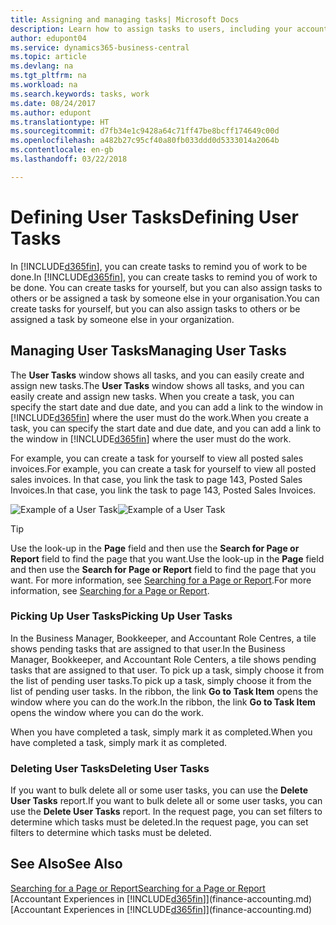 ```yaml
---
title: Assigning and managing tasks| Microsoft Docs
description: Learn how to assign tasks to users, including your accountant, in Business Central
author: edupont04
ms.service: dynamics365-business-central
ms.topic: article
ms.devlang: na
ms.tgt_pltfrm: na
ms.workload: na
ms.search.keywords: tasks, work
ms.date: 08/24/2017
ms.author: edupont
ms.translationtype: HT
ms.sourcegitcommit: d7fb34e1c9428a64c71ff47be8bcff174649c00d
ms.openlocfilehash: a482b27c95cf40a80fb033ddd0d5333014a2064b
ms.contentlocale: en-gb
ms.lasthandoff: 03/22/2018

---
```

# <a name="defining-user-tasks"></a><span data-ttu-id="78e79-103">Defining User Tasks</span><span class="sxs-lookup"><span data-stu-id="78e79-103">Defining User Tasks</span></span>
<span data-ttu-id="78e79-104">In [!INCLUDE[d365fin](includes/d365fin_md.md)], you can create tasks to remind you of work to be done.</span><span class="sxs-lookup"><span data-stu-id="78e79-104">In [!INCLUDE[d365fin](includes/d365fin_md.md)], you can create tasks to remind you of work to be done.</span></span> <span data-ttu-id="78e79-105">You can create tasks for yourself, but you can also assign tasks to others or be assigned a task by someone else in your organisation.</span><span class="sxs-lookup"><span data-stu-id="78e79-105">You can create tasks for yourself, but you can also assign tasks to others or be assigned a task by someone else in your organization.</span></span>  

## <a name="managing-user-tasks"></a><span data-ttu-id="78e79-106">Managing User Tasks</span><span class="sxs-lookup"><span data-stu-id="78e79-106">Managing User Tasks</span></span>
<span data-ttu-id="78e79-107">The **User Tasks** window shows all tasks, and you can easily create and assign new tasks.</span><span class="sxs-lookup"><span data-stu-id="78e79-107">The **User Tasks** window shows all tasks, and you can easily create and assign new tasks.</span></span> <span data-ttu-id="78e79-108">When you create a task, you can specify the start date and due date, and you can add a link to the window in [!INCLUDE[d365fin](includes/d365fin_md.md)] where the user must do the work.</span><span class="sxs-lookup"><span data-stu-id="78e79-108">When you create a task, you can specify the start date and due date, and you can add a link to the window in [!INCLUDE[d365fin](includes/d365fin_md.md)] where the user must do the work.</span></span>  

<span data-ttu-id="78e79-109">For example, you can create a task for yourself to view all posted sales invoices.</span><span class="sxs-lookup"><span data-stu-id="78e79-109">For example, you can create a task for yourself to view all posted sales invoices.</span></span> <span data-ttu-id="78e79-110">In that case, you link the task to page 143, Posted Sales Invoices.</span><span class="sxs-lookup"><span data-stu-id="78e79-110">In that case, you link the task to page 143, Posted Sales Invoices.</span></span>  

<span data-ttu-id="78e79-111">![Example of a User Task](media/across-user-tasks/sample-user-task.png "Example of a user task")</span><span class="sxs-lookup"><span data-stu-id="78e79-111">![Example of a User Task](media/across-user-tasks/sample-user-task.png "Example of a user task")</span></span>

> [!TIP]  
>  <span data-ttu-id="78e79-112">Use the look-up in the **Page** field and then use the **Search for Page or Report** field to find the page that you want.</span><span class="sxs-lookup"><span data-stu-id="78e79-112">Use the look-up in the **Page** field and then use the **Search for Page or Report** field to find the page that you want.</span></span> <span data-ttu-id="78e79-113">For more information, see [Searching for a Page or Report](ui-search.md).</span><span class="sxs-lookup"><span data-stu-id="78e79-113">For more information, see [Searching for a Page or Report](ui-search.md).</span></span>  

### <a name="picking-up-user-tasks"></a><span data-ttu-id="78e79-114">Picking Up User Tasks</span><span class="sxs-lookup"><span data-stu-id="78e79-114">Picking Up User Tasks</span></span>
<span data-ttu-id="78e79-115">In the Business Manager, Bookkeeper, and Accountant Role Centres, a tile shows pending tasks that are assigned to that user.</span><span class="sxs-lookup"><span data-stu-id="78e79-115">In the Business Manager, Bookkeeper, and Accountant Role Centers, a tile shows pending tasks that are assigned to that user.</span></span> <span data-ttu-id="78e79-116">To pick up a task, simply choose it from the list of pending user tasks.</span><span class="sxs-lookup"><span data-stu-id="78e79-116">To pick up a task, simply choose it from the list of pending user tasks.</span></span> <span data-ttu-id="78e79-117">In the ribbon, the link **Go to Task Item** opens the window where you can do the work.</span><span class="sxs-lookup"><span data-stu-id="78e79-117">In the ribbon, the link **Go to Task Item** opens the window where you can do the work.</span></span>  

<span data-ttu-id="78e79-118">When you have completed a task, simply mark it as completed.</span><span class="sxs-lookup"><span data-stu-id="78e79-118">When you have completed a task, simply mark it as completed.</span></span>  

### <a name="deleting-user-tasks"></a><span data-ttu-id="78e79-119">Deleting User Tasks</span><span class="sxs-lookup"><span data-stu-id="78e79-119">Deleting User Tasks</span></span>
<span data-ttu-id="78e79-120">If you want to bulk delete all or some user tasks, you can use the **Delete User Tasks** report.</span><span class="sxs-lookup"><span data-stu-id="78e79-120">If you want to bulk delete all or some user tasks, you can use the **Delete User Tasks** report.</span></span> <span data-ttu-id="78e79-121">In the request page, you can set filters to determine which tasks must be deleted.</span><span class="sxs-lookup"><span data-stu-id="78e79-121">In the request page, you can set filters to determine which tasks must be deleted.</span></span>  

## <a name="see-also"></a><span data-ttu-id="78e79-122">See Also</span><span class="sxs-lookup"><span data-stu-id="78e79-122">See Also</span></span>
[<span data-ttu-id="78e79-123">Searching for a Page or Report</span><span class="sxs-lookup"><span data-stu-id="78e79-123">Searching for a Page or Report</span></span>](ui-search.md)  
<span data-ttu-id="78e79-124">[Accountant Experiences in [!INCLUDE[d365fin](includes/d365fin_md.md)]](finance-accounting.md)</span><span class="sxs-lookup"><span data-stu-id="78e79-124">[Accountant Experiences in [!INCLUDE[d365fin](includes/d365fin_md.md)]](finance-accounting.md)</span></span>  


